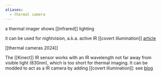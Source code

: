 ```yaml
---
aliases:
  - thermal camera
---
```


 a thermal imager shows [[infrared]] lighting

it can be used for nightvision, a.k.a. active IR [[covert illumination]] [article](https://www.sensorsinc.com/applications/military/covert-illumination)

[[thermal cameras 2024]]


The [[Kinect]] IR sensor works with an IR wavelength not far away from visible light (830nm), which is too short for thermal imaging. It can be modded to act as a IR camera by adding [[covert illumination]]: see [blog](https://makezine.com/projects/using-a-kinect-as-an-infrared-camera/)